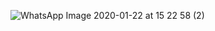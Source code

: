 ![WhatsApp Image 2020-01-22 at 15 22 58 (2)](https://user-images.githubusercontent.com/44141758/72877666-0205a080-3d2c-11ea-9f5a-a7007c4602b6.jpeg)
